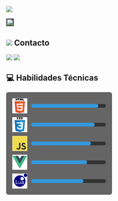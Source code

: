 <div align="left">
  <img src="https://readme-typing-svg.herokuapp.com/?lines=Bienvenido+a+mi+Github;Soy+sanncheez&font=Fira%20Code&center=false&width=380&height=50&duration=4000&pause=1000&color=3498db">
</div>

<p align="left">
  <img src="https://cdn.discordapp.com/attachments/963491126172586117/1362050154642804776/Perfil_Dc.png?ex=6800fb8e&is=67ffaa0e&hm=9798e45a501b91f474c3c142b57b92a9a1cc3be31f060b0cec637b5ff39f5a8d&" width="400" style="border: 2px solid #333; background-color: rgba(0,0,0,0.6);">
</p>

## <img src="https://media.giphy.com/media/iY8CRBdQXODJSCERIr/giphy.gif" width="30"> Contacto

<p align="left">
  <a href="mailto:sanncheezdev@gmail.com"><img src="https://img.shields.io/badge/Email-sanncheezdev@gmail.com-3498db?style=for-the-badge&logo=gmail&logoColor=white&labelColor=333333"></a>
  <a href="https://discord.com/users/sanncheez"><img src="https://img.shields.io/badge/Discord-sanncheez-3498db?style=for-the-badge&logo=discord&logoColor=white&labelColor=333333"></a>
</p>

## 💻 Habilidades Técnicas

<div align="left" style="background-color: rgba(0,0,0,0.6); border: 1px solid #333; padding: 15px; display: inline-block; border-radius: 5px;">
  <div style="display: flex; align-items: center; margin-bottom: 10px;">
    <img src="https://raw.githubusercontent.com/devicons/devicon/master/icons/html5/html5-original-wordmark.svg" alt="html" width="40" height="40"/>
    <div style="margin-left: 10px; width: 200px;">
      <div style="background-color: #333; height: 10px; border-radius: 5px; position: relative;">
        <div style="background-color: #3498db; height: 10px; width: 90%; border-radius: 5px; position: absolute; top: 0; left: 0;"></div>
      </div>
    </div>
  </div>
  
  <div style="display: flex; align-items: center; margin-bottom: 10px;">
    <img src="https://raw.githubusercontent.com/devicons/devicon/master/icons/css3/css3-original-wordmark.svg" alt="css" width="40" height="40"/>
    <div style="margin-left: 10px; width: 200px;">
      <div style="background-color: #333; height: 10px; border-radius: 5px; position: relative;">
        <div style="background-color: #3498db; height: 10px; width: 85%; border-radius: 5px; position: absolute; top: 0; left: 0;"></div>
      </div>
    </div>
  </div>
  
  <div style="display: flex; align-items: center; margin-bottom: 10px;">
    <img src="https://raw.githubusercontent.com/devicons/devicon/master/icons/javascript/javascript-original.svg" alt="javascript" width="40" height="40"/>
    <div style="margin-left: 10px; width: 200px;">
      <div style="background-color: #333; height: 10px; border-radius: 5px; position: relative;">
        <div style="background-color: #3498db; height: 10px; width: 80%; border-radius: 5px; position: absolute; top: 0; left: 0;"></div>
      </div>
    </div>
  </div>
  
  <div style="display: flex; align-items: center; margin-bottom: 10px;">
    <img src="https://raw.githubusercontent.com/devicons/devicon/master/icons/vuejs/vuejs-original.svg" alt="vue" width="40" height="40"/>
    <div style="margin-left: 10px; width: 200px;">
      <div style="background-color: #333; height: 10px; border-radius: 5px; position: relative;">
        <div style="background-color: #3498db; height: 10px; width: 75%; border-radius: 5px; position: absolute; top: 0; left: 0;"></div>
      </div>
    </div>
  </div>
  
  <div style="display: flex; align-items: center;">
    <img src="https://raw.githubusercontent.com/devicons/devicon/master/icons/lua/lua-original.svg" alt="lua" width="40" height="40"/>
    <div style="margin-left: 10px; width: 200px;">
      <div style="background-color: #333; height: 10px; border-radius: 5px; position: relative;">
        <div style="background-color: #3498db; height: 10px; width: 70%; border-radius: 5px; position: absolute; top: 0; left: 0;"></div>
      </div>
    </div>
  </div>
</div>
